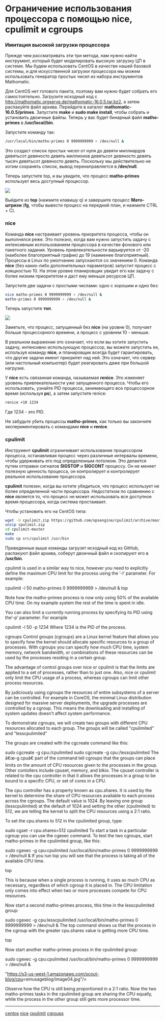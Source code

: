 # Ограничение использования процессора с помощью nice, cpulimit и cgroups

### Имитация высокой загрузки процессора

Прежде чем рассматривать эти три метода, нам нужно найти инструмент, который будет моделировать высокую загрузку ЦП в системе. Мы будем использовать CentOS в качестве нашей базовой системы, и для искусственной загрузки процессора мы можем использовать генератор простых чисел из набора инструментов Mathomatic.

Для CentOS нет готового пакета, поэтому вам нужно будет собрать его самостоятельно. Загрузите исходный код с http://mathomatic.orgserve.de/mathomatic-16.0.5.tar.bz2, а затем распакуйте файл архива. Перейдите в каталог **mathomatic-16.0.5/primes**. Запустите **make** и **sudo make install**, чтобы собрать и установить двоичные файлы. Теперь у вас будет бинарный файл **matho-primes** в **/usr/local/bin**.

Запустите команду так:

```bash
/usr/local/bin/matho-primes 0 9999999999 > /dev/null &
```

Это создаст список простых чисел от нуля до девяти миллиардов девятьсот девяносто девять миллионов девятьсот девяносто девять тысяч девятьсот девяносто девять. Поскольку мы действительно не хотим сохранять список, вывод перенаправляется в **/dev/null**.

Теперь запустите top, и вы увидите, что процесс **matho-primes** использует весь доступный процессор.

![](/images/YDXs9CYWSHi0tDZReHFI)

Выйдите из **top** (нажмите клавишу q) и завершите процесс **Мато-штрихи** (**fg**, чтобы вывести процесс на передний план, и нажмите CTRL + C).

### nice

Команда **nice** настраивает уровень приоритета процесса, чтобы он выполнялся реже. Это полезно, когда вам нужно запустить задачу с интенсивным использованием процессора в качестве фонового или пакетного задания. Уровень привлекательности варьируется от -20 (наиболее благоприятный график) до 19 (наименее благоприятный). Процессы в Linux по умолчанию запускаются со значением 0. Команда **nice** (без каких-либо дополнительных параметров) запустит процесс с изящностью 10. На этом уровне планировщик увидит его как задачу с более низким приоритетом и даст ему меньше ресурсов ЦП.

Запустите две задачи с простыми числами: одно с хорошим и одно без:

```bash
nice matho-primes 0 9999999999 > /dev/null &
matho-primes 0 9999999999 > /dev/null &
```

Теперь запустите **топ**.

![](/images/noOl6isSjiqS6ImxiLvm)

Заметьте, что процесс, запущенный без **nice** (на уровне 0), получает больше процессорного времени, а процесс с уровнем 10 - меньше.

В реальном выражении это означает, что если вы хотите запустить задачу, интенсивно использующую процессор, вы можете запустить ее, используя команду **nice**, и планировщик всегда будет гарантировать, что другие задачи имеют приоритет над ней. Это означает, что сервер (или настольный компьютер) будет реагировать даже при большой нагрузке.

У **nice** есть связанная команда, называемая **renice**. Это изменяет уровень привлекательности уже запущенного процесса. Чтобы его использовать, узнайте PID процесса, занимающего все процессорное время (используя **ps**), а затем запустите renice:

```bash
renice +10 1234
```

Где 1234 - это PID.

Не забудьте убить процессы **matho-primes**, как только вы закончите экспериментировать с командами **nice** и **renice**.

### cpulimit

Инструмент **cpulimit** ограничивает использование процессором процесса, останавливая процесс через различные интервалы времени, чтобы удерживать его под определенным потолком. Это делается путем отправки сигналов **SIGSTOP** и **SIGCONT** процессу. Он не меняет полезную ценность процесса, он контролирует и контролирует реальное использование процессора.

**cpulimit** полезен, когда вы хотите убедиться, что процесс использует не более определенной части процессора. Недостатком по сравнению с **nice** является то, что процесс не может использовать все доступное время процессора, когда система простаивает.

Чтобы установить его на CentOS типа:

```bash
wget -O cpulimit.zip https://github.com/opsengine/cpulimit/archive/master.zip
unzip cpulimit.zip
cd cpulimit-master
make
sudo cp src/cpulimit /usr/bin
```

Приведенные выше команды загрузят исходный код из GitHub, распакуют файл архива, соберут двоичный файл и скопируют его в **/usr/bin**.

cpulimit is used in a similar way to nice, however you need to explicitly define the maximum CPU limit for the process using the ‘-l’ parameter. For example:

cpulimit -l 50 matho-primes 0 9999999999 > /dev/null &
top

Note how the matho-primes process is now only using 50% of the available CPU time. On my example system the rest of the time is spent in idle.

You can also limit a currently running process by specifying its PID using the‘-p’  parameter. For example

cpulimit -l 50 -p 1234
Where 1234 is the PID of the process.

cgroups
Control groups (cgroups) are a Linux kernel feature that allows you to specify how the kernel should allocate specific resources to a group of processes. With cgroups you can specify how much CPU time, system memory, network bandwidth, or combinations of these resources can be used by the processes residing in a certain group.

The advantage of control groups over nice or cpulimit is that the limits are applied to a set of processes, rather than to just one. Also, nice or cpulimit only limit the CPU usage of a process, whereas cgroups can limit other process resources.

By judiciously using cgroups the resources of entire subsystems of a server can be controlled. For example in CoreOS, the minimal Linux distribution designed for massive server deployments, the upgrade processes are controlled by a cgroup. This means the downloading and installing of system updates doesn't affect system performance.

To demonstrate cgroups, we will create two groups with different CPU resources allocated to each group. The groups will be called "cpulimited" and "lesscpulimited"

The groups are created with the cgcreate command like this:

sudo cgcreate -g cpu:/cpulimited
sudo cgcreate -g cpu:/lesscpulimited
The â€œ-g cpuâ€ part of the command tell cgroups that the groups can place limits on the amount of CPU resources given to the processes in the group. Other contollers include cpuset, memory, and blkio. The cpuset controller is related to the cpu controller in that it allows the processes in a group to be bound to a specific CPU, or set of cores in a CPU.

The cpu controller has a property known as cpu.shares. It is used by the kernel to determine the share of CPU resources available to each process across the cgroups. The default value is 1024. By leaving one group (lesscpulimited) at the default of 1024 and setting the other (cpulimited) to 512, we are telling the kernel to split the CPU resources using a 2:1 ratio.

To set the cpu.shares to 512 in the cpulimited group, type:

sudo cgset -r cpu.shares=512 cpulimited
To start a task in a particular cgroup you can use the cgexec command. To test the two cgroups, start matho-primes in the cpulimited group, like this:

sudo cgexec -g cpu:cpulimited /usr/local/bin/matho-primes 0 9999999999 > /dev/null &
If you run top you will see that the process is taking all of the available CPU time.

top

This is because when a single process is running, it uses as much CPU as necessary, regardless of which cgroup it is placed in. The CPU limitation only comes into effect when two or more processes compete for CPU resources.

Now start a second matho-primes process, this time in the lesscpulimited group:

sudo cgexec -g cpu:lesscpulimited /usr/local/bin/matho-primes 0 9999999999 > /dev/null &
The top command shows us that the process in the cgroup with the greater cpu.shares value is getting more CPU time.

top

Now start another matho-primes process in the cpulimited group:

sudo cgexec -g cpu:cpulimited /usr/local/bin/matho-primes 0 9999999999 > /dev/null &

"https://s3-us-west-1.amazonaws.com/scout-blog/cpu<emusageblog/image04.jpg"/>

Observe how the CPU is still being proportioned in a 2:1 ratio. Now the two matho-primes tasks in the cpulimited group are sharing the CPU equally, while the process in the other group still gets more processor time.
**********
[centos](/tags/centos.md)
[nice](/tags/nice.md)
[cpulimit](/tags/cpulimit.md)
[cgroups](/tags/cgroups.md)
